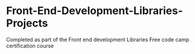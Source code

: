 # Front-End-Development-Libraries-Projects
Completed as part of the Front end development Libraries Free code camp certification course
